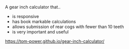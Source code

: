 A gear inch calculator that..

- is responsive
- has book markable calculations
- allows submission of rear cogs with fewer than 10 teeth
- is very important and useful
 
 https://tom-power.github.io/gear-inch-calculator/
